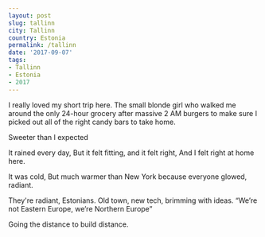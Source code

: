 ```yaml
---
layout: post
slug: tallinn
city: Tallinn
country: Estonia
permalink: /tallinn
date: '2017-09-07'
tags:
- Tallinn
- Estonia
- 2017
---
```


I really loved my short trip here.
The small blonde girl who walked me around the only 24-hour grocery after massive 2 AM burgers to make sure I picked out all of the right candy bars to take home.

Sweeter than I expected

It rained every day,
But it felt fitting, and it felt right,
And I felt right at home here.

It was cold,
But much warmer than New York 
because everyone glowed, radiant.

They're radiant, Estonians.
Old town, new tech, brimming with ideas.
“We’re not Eastern Europe, we’re Northern Europe”

Going the distance to build distance.